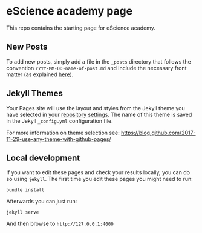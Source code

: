 # eScience academy page
This repo contains the starting page for eScience academy.

## New Posts
To add new posts, simply add a file in the `_posts` directory that follows the convention `YYYY-MM-DD-name-of-post.md` and include the necessary front matter (as explained [here](https://jekyll.github.io/minima/2016/05/20/welcome-to-jekyll.html)).

## Jekyll Themes
Your Pages site will use the layout and styles from the Jekyll theme you have selected in your [repository settings](https://github.com/escience-academy/escience-academy.github.io/settings). The name of this theme is saved in the Jekyll `_config.yml` configuration file.

For more information on theme selection see:
https://blog.github.com/2017-11-29-use-any-theme-with-github-pages/

## Local development
If you want to edit these pages and check your results locally, you can do so using `jekyll`. The first time you edit these pages you might need to run:
```
bundle install
```

Afterwards you can just run:
```
jekyll serve
```

And then browse to `http://127.0.0.1:4000`
